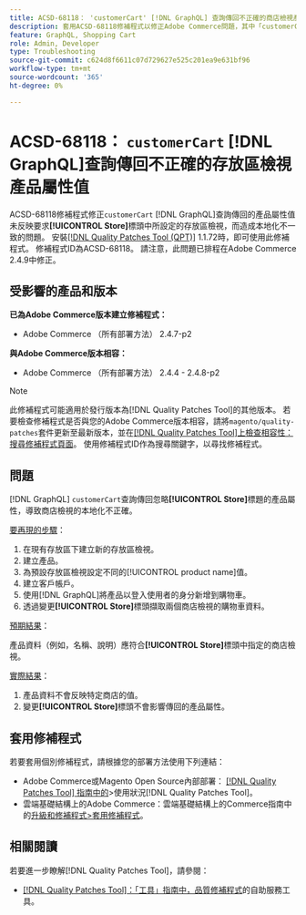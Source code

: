 ```yaml
---
title: ACSD-68118： 'customerCart' [!DNL GraphQL] 查詢傳回不正確的商店檢視產品屬性值
description: 套用ACSD-68118修補程式以修正Adobe Commerce問題，其中「customerCart」 [!DNL GraphQL] 查詢傳回的產品屬性值未反映要求[!UICONTROL Store]標頭中設定的商店檢視，進而導致本地化不一致。
feature: GraphQL, Shopping Cart
role: Admin, Developer
type: Troubleshooting
source-git-commit: c624d8f6611c07d729627e525c201ea9e631bf96
workflow-type: tm+mt
source-wordcount: '365'
ht-degree: 0%

---
```



# ACSD-68118： `customerCart` [!DNL GraphQL]查詢傳回不正確的存放區檢視產品屬性值

ACSD-68118修補程式修正`customerCart` [!DNL GraphQL]查詢傳回的產品屬性值未反映要求&#x200B;**[!UICONTROL Store]**&#x200B;標頭中所設定的存放區檢視，而造成本地化不一致的問題。 安裝[[!DNL Quality Patches Tool (QPT)]](/help/tools/quality-patches-tool/quality-patches-tool-to-self-serve-quality-patches.md) 1.1.72時，即可使用此修補程式。 修補程式ID為ACSD-68118。 請注意，此問題已排程在Adobe Commerce 2.4.9中修正。

## 受影響的產品和版本

**已為Adobe Commerce版本建立修補程式：**

* Adobe Commerce （所有部署方法） 2.4.7-p2

**與Adobe Commerce版本相容：**

* Adobe Commerce （所有部署方法） 2.4.4 - 2.4.8-p2

>[!NOTE]
>
>此修補程式可能適用於發行版本為[!DNL Quality Patches Tool]的其他版本。 若要檢查修補程式是否與您的Adobe Commerce版本相容，請將`magento/quality-patches`套件更新至最新版本，並在[[!DNL Quality Patches Tool]上檢查相容性：搜尋修補程式頁面](https://experienceleague.adobe.com/tools/commerce-quality-patches/index.html)。 使用修補程式ID作為搜尋關鍵字，以尋找修補程式。

## 問題

[!DNL GraphQL] `customerCart`查詢傳回忽略&#x200B;**[!UICONTROL Store]**&#x200B;標題的產品屬性，導致商店檢視的本地化不正確。

<u>要再現的步驟</u>：

1. 在現有存放區下建立新的存放區檢視。
1. 建立產品。
1. 為預設存放區檢視設定不同的[!UICONTROL product name]值。
1. 建立客戶帳戶。
1. 使用[!DNL GraphQL]將產品以登入使用者的身分新增到購物車。
1. 透過變更&#x200B;**[!UICONTROL Store]**&#x200B;標頭擷取兩個商店檢視的購物車資料。

<u>預期結果</u>：

產品資料（例如，名稱、說明）應符合&#x200B;**[!UICONTROL Store]**&#x200B;標頭中指定的商店檢視。

<u>實際結果</u>：

1. 產品資料不會反映特定商店的值。
1. 變更&#x200B;**[!UICONTROL Store]**&#x200B;標頭不會影響傳回的產品屬性。

## 套用修補程式

若要套用個別修補程式，請根據您的部署方法使用下列連結：

* Adobe Commerce或Magento Open Source內部部署： [[!DNL Quality Patches Tool] 指南中的](/help/tools/quality-patches-tool/usage.md)>使用狀況[!DNL Quality Patches Tool]。
* 雲端基礎結構上的Adobe Commerce：雲端基礎結構上的Commerce指南中的[升級和修補程式>套用修補程式](https://experienceleague.adobe.com/docs/commerce-cloud-service/user-guide/develop/upgrade/apply-patches.html)。

## 相關閱讀

若要進一步瞭解[!DNL Quality Patches Tool]，請參閱：

* [[!DNL Quality Patches Tool]：「工具」指南中，品質修補程式](/help/tools/quality-patches-tool/quality-patches-tool-to-self-serve-quality-patches.md)的自助服務工具。
